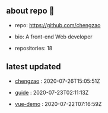 ## about repo 👋

- repo: https://github.com/chengzao

- bio: A front-end  Web  developer

- repositories: 18

## latest updated



- [chengzao](https://github.com/chengzao/chengzao) : 2020-07-26T15:05:51Z



- [guide](https://github.com/chengzao/guide) : 2020-07-23T02:11:13Z



- [vue-demo](https://github.com/chengzao/vue-demo) : 2020-07-22T07:16:59Z


